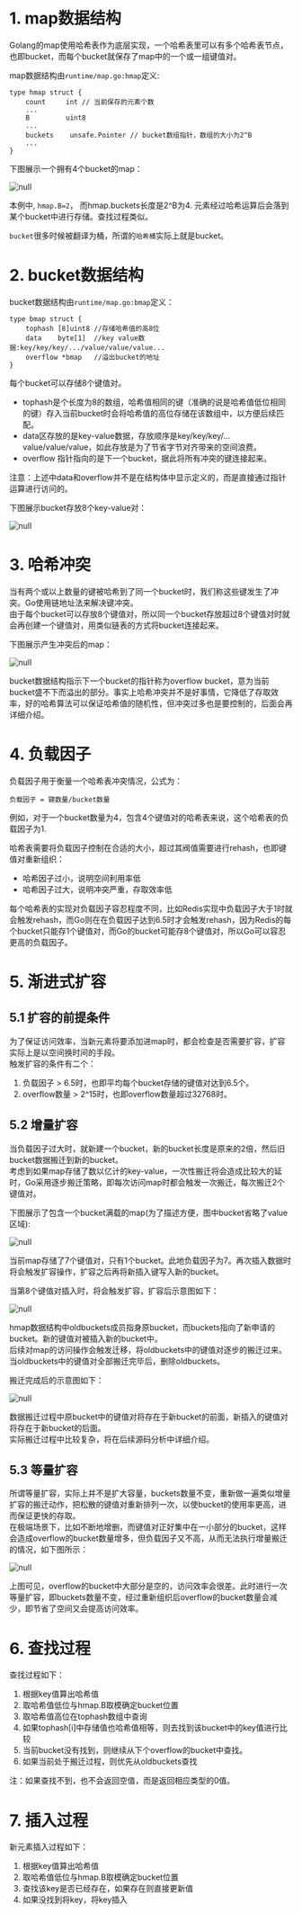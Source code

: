 # 1. map数据结构

Golang的map使用哈希表作为底层实现，一个哈希表里可以有多个哈希表节点，也即bucket，而每个bucket就保存了map中的一个或一组键值对。

map数据结构由`runtime/map.go:hmap`定义:

    type hmap struct {
        count     int // 当前保存的元素个数
        ...
        B         uint8
        ...
        buckets    unsafe.Pointer // bucket数组指针，数组的大小为2^B
        ...
    }

下图展示一个拥有4个bucket的map：

![](https://www.topgoer.cn/uploads/gozhuanjia/images/m_897a05f6373f7f966d00d1bfea6274d2_r.png "null")

本例中, `hmap.B=2`， 而hmap.buckets长度是2^B为4. 元素经过哈希运算后会落到某个bucket中进行存储。查找过程类似。

`bucket`很多时候被翻译为桶，所谓的`哈希桶`实际上就是bucket。

# 2. bucket数据结构

bucket数据结构由`runtime/map.go:bmap`定义：

    type bmap struct {
        tophash [8]uint8 //存储哈希值的高8位
        data    byte[1]  //key value数据:key/key/key/.../value/value/value...
        overflow *bmap   //溢出bucket的地址
    }

每个bucket可以存储8个键值对。

*   tophash是个长度为8的数组，哈希值相同的键（准确的说是哈希值低位相同的键）存入当前bucket时会将哈希值的高位存储在该数组中，以方便后续匹配。
*   data区存放的是key-value数据，存放顺序是key/key/key/…value/value/value，如此存放是为了节省字节对齐带来的空间浪费。
*   overflow 指针指向的是下一个bucket，据此将所有冲突的键连接起来。

注意：上述中data和overflow并不是在结构体中显示定义的，而是直接通过指针运算进行访问的。

下图展示bucket存放8个key-value对：

![](https://www.topgoer.cn/uploads/gozhuanjia/images/m_7f0ba5a124641b1413279892581513c4_r.png "null")

# 3. 哈希冲突

当有两个或以上数量的键被哈希到了同一个bucket时，我们称这些键发生了冲突。Go使用链地址法来解决键冲突。\
由于每个bucket可以存放8个键值对，所以同一个bucket存放超过8个键值对时就会再创建一个键值对，用类似链表的方式将bucket连接起来。

下图展示产生冲突后的map：

![](https://www.topgoer.cn/uploads/gozhuanjia/images/m_a8b9e5919d9951a71c1c36445dd68521_r.png "null")

bucket数据结构指示下一个bucket的指针称为overflow bucket，意为当前bucket盛不下而溢出的部分。事实上哈希冲突并不是好事情，它降低了存取效率，好的哈希算法可以保证哈希值的随机性，但冲突过多也是要控制的，后面会再详细介绍。

# 4. 负载因子

负载因子用于衡量一个哈希表冲突情况，公式为：

    负载因子 = 键数量/bucket数量

例如，对于一个bucket数量为4，包含4个键值对的哈希表来说，这个哈希表的负载因子为1.

哈希表需要将负载因子控制在合适的大小，超过其阀值需要进行rehash，也即键值对重新组织：

*   哈希因子过小，说明空间利用率低
*   哈希因子过大，说明冲突严重，存取效率低

每个哈希表的实现对负载因子容忍程度不同，比如Redis实现中负载因子大于1时就会触发rehash，而Go则在在负载因子达到6.5时才会触发rehash，因为Redis的每个bucket只能存1个键值对，而Go的bucket可能存8个键值对，所以Go可以容忍更高的负载因子。

# 5. 渐进式扩容

## 5.1 扩容的前提条件

为了保证访问效率，当新元素将要添加进map时，都会检查是否需要扩容，扩容实际上是以空间换时间的手段。\
触发扩容的条件有二个：

1.  负载因子 > 6.5时，也即平均每个bucket存储的键值对达到6.5个。
2.  overflow数量 > 2^15时，也即overflow数量超过32768时。

## 5.2 增量扩容

当负载因子过大时，就新建一个bucket，新的bucket长度是原来的2倍，然后旧bucket数据搬迁到新的bucket。\
考虑到如果map存储了数以亿计的key-value，一次性搬迁将会造成比较大的延时，Go采用逐步搬迁策略，即每次访问map时都会触发一次搬迁，每次搬迁2个键值对。

下图展示了包含一个bucket满载的map(为了描述方便，图中bucket省略了value区域):

![](https://www.topgoer.cn/uploads/gozhuanjia/images/m_2d622a6bc19ca1b5bcb225f77869f9c2_r.png "null")

当前map存储了7个键值对，只有1个bucket。此地负载因子为7。再次插入数据时将会触发扩容操作，扩容之后再将新插入键写入新的bucket。

当第8个键值对插入时，将会触发扩容，扩容后示意图如下：

![](https://www.topgoer.cn/uploads/gozhuanjia/images/m_2f0122f26e5d66ca91e6820ace6b379b_r.png "null")

hmap数据结构中oldbuckets成员指身原bucket，而buckets指向了新申请的bucket。新的键值对被插入新的bucket中。\
后续对map的访问操作会触发迁移，将oldbuckets中的键值对逐步的搬迁过来。当oldbuckets中的键值对全部搬迁完毕后，删除oldbuckets。

搬迁完成后的示意图如下：

![](https://www.topgoer.cn/uploads/gozhuanjia/images/m_b1178e0a3cea02c9386e5f5eaa6f99a6_r.png "null")

数据搬迁过程中原bucket中的键值对将存在于新bucket的前面，新插入的键值对将存在于新bucket的后面。\
实际搬迁过程中比较复杂，将在后续源码分析中详细介绍。

## 5.3 等量扩容

所谓等量扩容，实际上并不是扩大容量，buckets数量不变，重新做一遍类似增量扩容的搬迁动作，把松散的键值对重新排列一次，以使bucket的使用率更高，进而保证更快的存取。\
在极端场景下，比如不断地增删，而键值对正好集中在一小部分的bucket，这样会造成overflow的bucket数量增多，但负载因子又不高，从而无法执行增量搬迁的情况，如下图所示：

![](https://www.topgoer.cn/uploads/gozhuanjia/images/m_f3a5989c90204df9304d5ae246f3db72_r.png "null")

上图可见，overflow的bucket中大部分是空的，访问效率会很差。此时进行一次等量扩容，即buckets数量不变，经过重新组织后overflow的bucket数量会减少，即节省了空间又会提高访问效率。

# 6. 查找过程

查找过程如下：

1.  根据key值算出哈希值
2.  取哈希值低位与hmap.B取模确定bucket位置
3.  取哈希值高位在tophash数组中查询
4.  如果tophash\[i]中存储值也哈希值相等，则去找到该bucket中的key值进行比较
5.  当前bucket没有找到，则继续从下个overflow的bucket中查找。
6.  如果当前处于搬迁过程，则优先从oldbuckets查找

注：如果查找不到，也不会返回空值，而是返回相应类型的0值。

# 7. 插入过程

新元素插入过程如下：

1.  根据key值算出哈希值
2.  取哈希值低位与hmap.B取模确定bucket位置
3.  查找该key是否已经存在，如果存在则直接更新值
4.  如果没找到将key，将key插入

